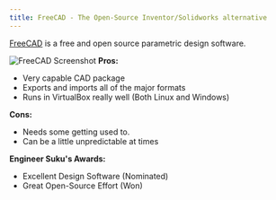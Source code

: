 ```yaml
---
title: FreeCAD - The Open-Source Inventor/Solidworks alternative
---
```

[FreeCAD](https://freecadweb.org/) is a free and open source parametric design software. 

![FreeCAD Screenshot](https://camo.githubusercontent.com/908facad45da3ec0a6cdec1779e00a02c958ed23/687474703a2f2f7777772e667265656361647765622e6f72672f77696b692f696d616765732f7468756d622f372f37322f467265656361643031365f73637265656e73686f74312e6a70672f38303070782d467265656361643031365f73637265656e73686f74312e6a7067 "FreeCAD Screenshot")
**Pros:** 
* Very capable CAD package
* Exports and imports all of the major formats 
* Runs in VirtualBox really well (Both Linux and Windows)

**Cons:**
* Needs some getting used to.
* Can be a little unpredictable at times

**Engineer Suku's Awards:** 
* Excellent Design Software (Nominated)
* Great Open-Source Effort (Won)

<!--
**Giftcam**

[GifCam](http://blog.bahraniapps.com/gifcam/) is a free screen-capture software that exports high quality GIF animations. 
* Pros: Very easy to use, includes some basic editing functionality.
* Cons: The menu needs some getting used to.

-->
